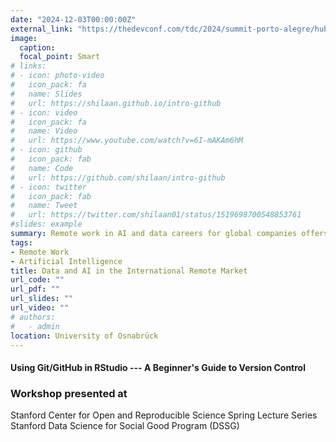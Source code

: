 ```yaml
---
date: "2024-12-03T00:00:00Z"
external_link: "https://thedevconf.com/tdc/2024/summit-porto-alegre/hub-mentorias"
image:
  caption: 
  focal_point: Smart
# links:
# - icon: photo-video
#   icon_pack: fa
#   name: Slides
#   url: https://shilaan.github.io/intro-github
# - icon: video
#   icon_pack: fa
#   name: Video
#   url: https://www.youtube.com/watch?v=6I-mAKAm6hM
# - icon: github
#   icon_pack: fab
#   name: Code
#   url: https://github.com/shilaan/intro-github
# - icon: twitter
#   icon_pack: fab
#   name: Tweet
#   url: https://twitter.com/shilaan01/status/1519698700548853761
#slides: example
summary: Remote work in AI and data careers for global companies offers higher earnings, global experience, and flexibility to live in Brazil with international opportunities.
tags:
- Remote Work
- Artificial Intelligence
title: Data and AI in the International Remote Market
url_code: ""
url_pdf: ""
url_slides: ""
url_video: ""
# authors: 
#   - admin
location: University of Osnabrück 
---
```


#### Using Git/GitHub in RStudio --- A Beginner's Guide to Version Control


### Workshop presented at 

<i class="fa fa-check" aria-hidden="true" style="color:#BBDEFB"></i> Stanford Center for Open and Reproducible Science Spring Lecture Series  
<i class="fa fa-check" aria-hidden="true" style="color:#BBDEFB"></i> Stanford Data Science for Social Good Program (DSSG) 

